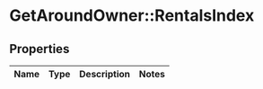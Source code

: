 # GetAroundOwner::RentalsIndex

## Properties
Name | Type | Description | Notes
------------ | ------------- | ------------- | -------------

